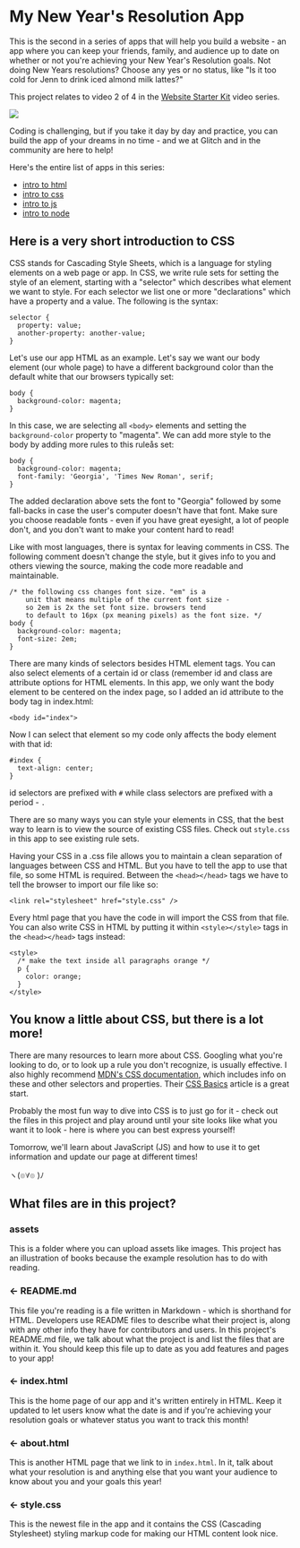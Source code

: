 # My New Year's Resolution App

This is the second in a series of apps that will help you build a website - an app where you can keep your friends, family, and audience up to date on whether or not you're achieving your New Year's Resolution goals. Not doing New Years resolutions? Choose any yes or no status, like "Is it too cold for Jenn to drink iced almond milk lattes?" 

This project relates to video 2 of 4 in the [Website Starter Kit](https://glitch.com/website-starter-kit) video series.

[![](https://cdn.glitch.com/6d561a98-036e-47a6-b152-a2a66a73d13e%2FjudePlay.png?1518516225628)](https://www.youtube.com/watch?v=4Qy02WLcHDM)

Coding is challenging, but if you take it day by day and practice, you can build the app of your dreams in no time - and we at Glitch and in the community are here to help!

Here's the entire list of apps in this series:

* [intro to html](https://glitch.com/edit/#!/intro-to-html)
* [intro to css](https://glitch.com/edit/#!/intro-to-css)
* [intro to js](https://glitch.com/edit/#!/intro-to-js)
* [intro to node](https://glitch.com/edit/#!/intro-to-node)

## Here is a very short introduction to CSS

CSS stands for Cascading Style Sheets, which is a language for styling elements on a web page or app. In CSS, we write rule sets for setting the style of an element, starting with a "selector" which describes what element we want to style. For each selector we list one or more "declarations" which have a property and a value. The following is the syntax:

```
selector {
  property: value;
  another-property: another-value;
}
```

Let's use our app HTML as an example. Let's say we want our body element (our whole page) to have a different background color than the default white that our browsers typically set:

```
body {
  background-color: magenta;
}
```

In this case, we are selecting all `<body>` elements and setting the `background-color` property to "magenta". We can add more style to the body by adding more rules to this ruleås set:

```
body {
  background-color: magenta;
  font-family: 'Georgia', 'Times New Roman', serif;
}
```

The added declaration above sets the font to "Georgia" followed by some fall-backs in case the user's computer doesn't have that font. Make sure you choose readable fonts - even if you have great eyesight, a lot of people don't, and you don't want to make your content hard to read!

Like with most languages, there is syntax for leaving comments in CSS. The following comment doesn't change the style, but it gives info to you and others viewing the source, making the code more readable and maintainable.

```
/* the following css changes font size. "em" is a 
    unit that means multiple of the current font size - 
    so 2em is 2x the set font size. browsers tend 
    to default to 16px (px meaning pixels) as the font size. */
body {
  background-color: magenta;
  font-size: 2em;
}
```

There are many kinds of selectors besides HTML element tags. You can also select elements of a certain id or class (remember id and class are attribute options for HTML elements. In this app, we only want the body element to be centered on the index page, so I added an id attribute to the body tag in index.html:

```
<body id="index">
```

Now I can select that element so my code only affects the body element with that id:

```
#index {
  text-align: center;
}
```

id selectors are prefixed with `#` while class selectors are prefixed with a period - `.`

There are so many ways you can style your elements in CSS, that the best way to learn is to view the source of existing CSS files. Check out `style.css` in this app to see existing rule sets. 

Having your CSS in a .css file allows you to maintain a clean separation of languages between CSS and HTML. But you have to tell the app to use that file, so some HTML is required. Between the `<head></head>` tags we have to tell the browser to import our file like so:

```
<link rel="stylesheet" href="style.css" />
```

Every html page that you have the code in will import the CSS from that file. You can also write CSS in HTML by putting it within `<style></style>` tags in the `<head></head>` tags instead:

```
<style>
  /* make the text inside all paragraphs orange */
  p {
    color: orange;
  }
</style>
```

## You know a little about CSS, but there is a lot more!

There are many resources to learn more about CSS. Googling what you're looking to do, or to look up a rule you don't recognize, is usually effective. I also highly recommend [MDN's CSS documentation](https://developer.mozilla.org/en-US/docs/Web/CSS), which includes info on these and other selectors and properties. Their [CSS Basics](https://developer.mozilla.org/en-US/docs/Learn/Getting_started_with_the_web/CSS_basics) article is a great start.

Probably the most fun way to dive into CSS is to just go for it - check out the files in this project and play around until your site looks like what you want it to look - here is where you can best express yourself!

Tomorrow, we'll learn about JavaScript (JS) and how to use it to get information and update our page at different times!


ヽ(๏∀๏ )ﾉ

## What files are in this project?

### assets

This is a folder where you can upload assets like images. This project has an illustration of books because the example resolution has to do with reading.

### ← README.md

This file you're reading is a file written in Markdown - which is shorthand for HTML. Developers use README files to describe what their project is, along with any other info they have for contributors and users. In this project's README.md file, we talk about what the project is and list the files that are within it. You should keep this file up to date as you add features and pages to your app!

### ← index.html

This is the home page of our app and it's written entirely in HTML. Keep it updated to let users know what the date is and if you're achieving your resolution goals or whatever status you want to track this month!

### ← about.html

This is another HTML page that we link to in `index.html`. In it, talk about what your resolution is and anything else that you want your audience to know about you and your goals this year!

### ← style.css

This is the newest file in the app and it contains the CSS (Cascading Stylesheet) styling markup code for making our HTML content look nice.